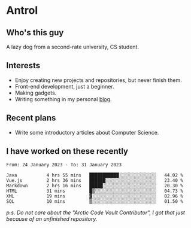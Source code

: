 # Antrol

## Who's this guy

A lazy dog from a second-rate university, CS student.

## Interests

* Enjoy creating new projects and repositories, but never finish them.
* Front-end development, just a beginner.
* Making gadgets.
* Writing something in my personal [blog](https://blog.antrol.xyz/).

## Recent plans

* Write some introductory articles about Computer Science.

<!--
* Try to develop a website for [Anime4KCPP](https://github.com/TianZerL/Anime4KCPP).
* Develop a Markdown renderer which user can customize its css, of course it is GUI-based.~~(If I could finish  it before getting bored)~~
* Work with my [teammates](https://github.com/SWJTU-Lazy-Dogs).
* Find something interests me, as a hobby after finishing my ~~boring~~ homework.
-->

## I have worked on these recently

<!--START_SECTION:waka-->

```text
From: 24 January 2023 - To: 31 January 2023

Java           4 hrs 55 mins   ███████████░░░░░░░░░░░░░░   44.02 %
Vue.js         2 hrs 36 mins   ██████░░░░░░░░░░░░░░░░░░░   23.40 %
Markdown       2 hrs 16 mins   █████░░░░░░░░░░░░░░░░░░░░   20.30 %
HTML           31 mins         █▒░░░░░░░░░░░░░░░░░░░░░░░   04.73 %
XML            19 mins         ▓░░░░░░░░░░░░░░░░░░░░░░░░   02.96 %
SQL            10 mins         ▒░░░░░░░░░░░░░░░░░░░░░░░░   01.50 %
```

<!--END_SECTION:waka-->

*p.s.  Do not care about the "Arctic Code Vault Contributor", I got that just because of an unfinished repository.*

<!--
**qzmlgfj/qzmlgfj** is a ✨ _special_ ✨ repository because its `README.md` (this file) appears on your GitHub profile.

Here are some ideas to get you started:

- 🔭 I’m currently working on ...
- 🌱 I’m currently learning ...
- 👯 I’m looking to collaborate on ...
- 🤔 I’m looking for help with ...
- 💬 Ask me about ...
- 📫 How to reach me: ...
- 😄 Pronouns: ...
- ⚡ Fun fact: ...
-->
